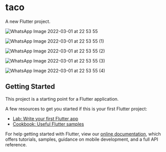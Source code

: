 # taco

A new Flutter project.

![WhatsApp Image 2022-03-01 at 22 53 55](https://user-images.githubusercontent.com/89238834/156226252-f7a2b30c-b8db-4eed-9c1b-91de266d2b28.jpeg)


![WhatsApp Image 2022-03-01 at 22 53 55 (1)](https://user-images.githubusercontent.com/89238834/156226260-fcab626f-ef9a-4196-a6ac-fa8b0599aec7.jpeg)

![WhatsApp Image 2022-03-01 at 22 53 55 (2)](https://user-images.githubusercontent.com/89238834/156226265-e37fbe1c-616b-47d9-a4c0-4acf01e9b4b4.jpeg)

![WhatsApp Image 2022-03-01 at 22 53 55 (3)](https://user-images.githubusercontent.com/89238834/156226270-0d6bcfc5-2095-4dcb-a8b9-f86428c9b934.jpeg)

![WhatsApp Image 2022-03-01 at 22 53 55 (4)](https://user-images.githubusercontent.com/89238834/156226301-142a7737-a6c0-4f20-b255-3c00de73b236.jpeg)

## Getting Started

This project is a starting point for a Flutter application.

A few resources to get you started if this is your first Flutter project:

- [Lab: Write your first Flutter app](https://flutter.dev/docs/get-started/codelab)
- [Cookbook: Useful Flutter samples](https://flutter.dev/docs/cookbook)

For help getting started with Flutter, view our
[online documentation](https://flutter.dev/docs), which offers tutorials,
samples, guidance on mobile development, and a full API reference.
